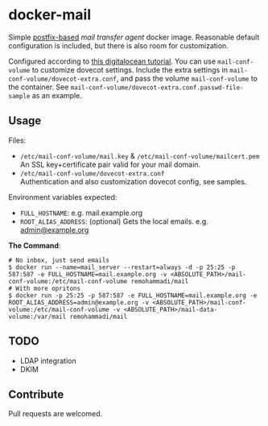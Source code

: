 # docker-mail
Simple [postfix-based][postfix] *mail transfer agent* docker image. Reasonable default configuration is included, but there is also room for customization.

Configured according to [this digitalocean tutorial][digitalocean1]. You can use `mail-conf-volume` to customize dovecot settings. Include the extra settings in `mail-conf-volume/dovecot-extra.conf`,
and pass the volume `mail-conf-volume` to the container. See `mail-conf-volume/dovecot-extra.conf.passwd-file-sample` as an example.

[postfix]: "http://en.wikipedia.org/wiki/Postfix_(software)"
[digitalocean1]: https://www.digitalocean.com/community/tutorials/how-to-set-up-a-postfix-e-mail-server-with-dovecot

## Usage

Files:

* `/etc/mail-conf-volume/mail.key` & `/etc/mail-conf-volume/mailcert.pem` 		<br/>
   An SSL key+certificate pair valid for your mail domain.
* `/etc/mail-conf-volume/dovecot-extra.conf`  									<br/>
   Authentication and also customization dovecot config, see samples.

Environment variables expected:

* `FULL_HOSTNAME`:         e.g. mail.example.org
* `ROOT_ALIAS_ADDRESS`:    (optional) Gets the local emails. e.g. admin@example.org

**The Command**:

	# No inbox, just send emails
    $ docker run --name=mail_server --restart=always -d -p 25:25 -p 587:587 -e FULL_HOSTNAME=mail.example.org -v <ABSOLUTE_PATH>/mail-conf-volume:/etc/mail-conf-volume remohammadi/mail
	# With more opritons
    $ docker run -p 25:25 -p 587:587 -e FULL_HOSTNAME=mail.example.org -e ROOT_ALIAS_ADDRESS=admin@example.org -v <ABSOLUTE_PATH>/mail-conf-volume:/etc/mail-conf-volume -v <ABSOLUTE_PATH>/mail-data-volume:/var/mail remohammadi/mail

## TODO
 * LDAP integration
 * DKIM
 
## Contribute
Pull requests are welcomed.
